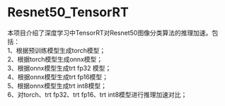 # Resnet50_TensorRT

本项目介绍了深度学习中TensorRT对Resnet50图像分类算法的推理加速。包括：\
1、根据预训练模型生成torch模型；\
2、根据torch模型生成onnx模型；\
3、根据onnx模型生成trt fp32 模型；\
4、根据onnx模型生成trt fp16模型；\
5、根据onnx模型生成trt int8模型；\
6、对torch、trt fp32、trt fp16、trt int8模型进行推理加速对比；
